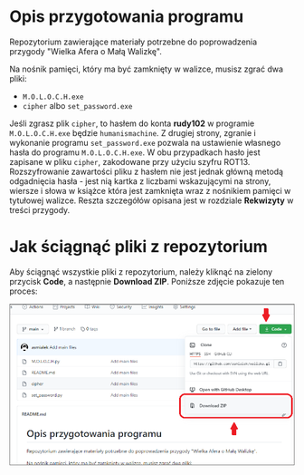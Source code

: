 # Opis przygotowania programu
Repozytorium zawierające materiały potrzebne do poprowadzenia przygody "Wielka Afera o Małą Walizkę".

Na nośnik pamięci, który ma być zamknięty w walizce, musisz zgrać dwa pliki:
- `M.O.L.O.C.H.exe`
- `cipher` albo `set_password.exe`

Jeśli zgrasz plik `cipher`, to hasłem do konta **rudy102** w programie `M.O.L.O.C.H.exe` będzie `humanismachine`. Z drugiej strony, zgranie i wykonanie programu `set_password.exe` pozwala na ustawienie własnego hasła do programu `M.O.L.O.C.H.exe`. W obu przypadkach hasło jest zapisane w pliku `cipher`, zakodowane przy użyciu szyfru ROT13. Rozszyfrowanie zawartości pliku z hasłem nie jest jednak główną metodą odgadnięcia hasła - jest nią kartka z liczbami wskazującymi na strony, wiersze i słowa w książce która jest zamknięta wraz z nośnikiem pamięci w tytułowej walizce. Reszta szczegółów opisana jest w rozdziale **Rekwizyty** w treści przygody.

# Jak ściągnąć pliki z repozytorium
Aby ściągnąć wszystkie pliki z repozytorium, należy kliknąć na zielony przycisk **Code**, a następnie **Download ZIP**. Poniższe zdjęcie pokazuje ten proces:

![](instrukcja.png)
